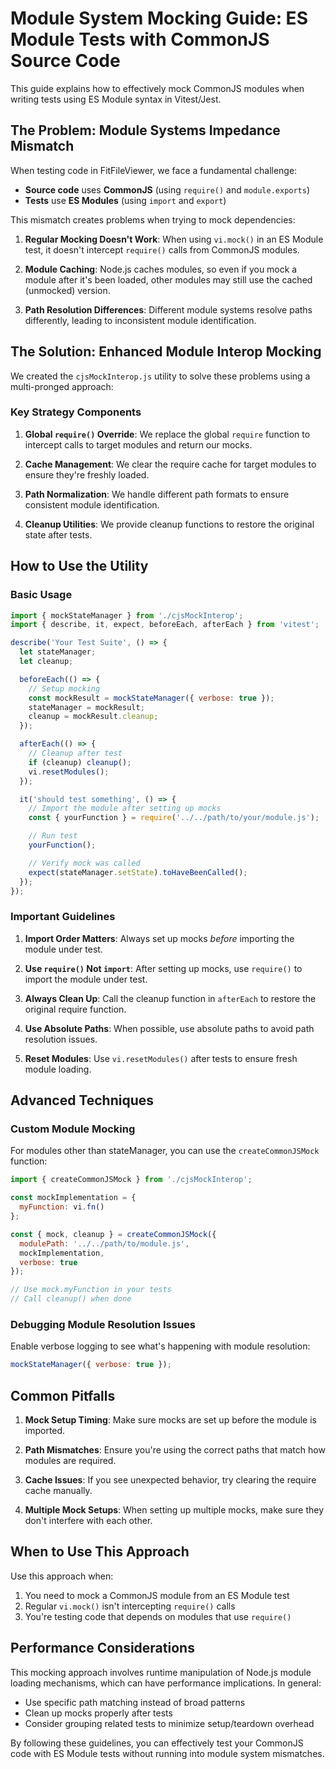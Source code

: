 # Module System Mocking Guide: ES Module Tests with CommonJS Source Code

This guide explains how to effectively mock CommonJS modules when writing tests using ES Module syntax in Vitest/Jest.

## The Problem: Module Systems Impedance Mismatch

When testing code in FitFileViewer, we face a fundamental challenge:

- **Source code** uses **CommonJS** (using `require()` and `module.exports`)
- **Tests** use **ES Modules** (using `import` and `export`)

This mismatch creates problems when trying to mock dependencies:

1. **Regular Mocking Doesn't Work**: When using `vi.mock()` in an ES Module test, it doesn't intercept `require()` calls from CommonJS modules.

2. **Module Caching**: Node.js caches modules, so even if you mock a module after it's been loaded, other modules may still use the cached (unmocked) version.

3. **Path Resolution Differences**: Different module systems resolve paths differently, leading to inconsistent module identification.

## The Solution: Enhanced Module Interop Mocking

We created the `cjsMockInterop.js` utility to solve these problems using a multi-pronged approach:

### Key Strategy Components

1. **Global `require()` Override**: We replace the global `require` function to intercept calls to target modules and return our mocks.

2. **Cache Management**: We clear the require cache for target modules to ensure they're freshly loaded.

3. **Path Normalization**: We handle different path formats to ensure consistent module identification.

4. **Cleanup Utilities**: We provide cleanup functions to restore the original state after tests.

## How to Use the Utility

### Basic Usage

```javascript
import { mockStateManager } from './cjsMockInterop';
import { describe, it, expect, beforeEach, afterEach } from 'vitest';

describe('Your Test Suite', () => {
  let stateManager;
  let cleanup;

  beforeEach(() => {
    // Setup mocking
    const mockResult = mockStateManager({ verbose: true });
    stateManager = mockResult;
    cleanup = mockResult.cleanup;
  });

  afterEach(() => {
    // Cleanup after test
    if (cleanup) cleanup();
    vi.resetModules();
  });

  it('should test something', () => {
    // Import the module after setting up mocks
    const { yourFunction } = require('../../path/to/your/module.js');

    // Run test
    yourFunction();

    // Verify mock was called
    expect(stateManager.setState).toHaveBeenCalled();
  });
});
```

### Important Guidelines

1. **Import Order Matters**: Always set up mocks *before* importing the module under test.

2. **Use `require()` Not `import`**: After setting up mocks, use `require()` to import the module under test.

3. **Always Clean Up**: Call the cleanup function in `afterEach` to restore the original require function.

4. **Use Absolute Paths**: When possible, use absolute paths to avoid path resolution issues.

5. **Reset Modules**: Use `vi.resetModules()` after tests to ensure fresh module loading.

## Advanced Techniques

### Custom Module Mocking

For modules other than stateManager, you can use the `createCommonJSMock` function:

```javascript
import { createCommonJSMock } from './cjsMockInterop';

const mockImplementation = {
  myFunction: vi.fn()
};

const { mock, cleanup } = createCommonJSMock({
  modulePath: '../../path/to/module.js',
  mockImplementation,
  verbose: true
});

// Use mock.myFunction in your tests
// Call cleanup() when done
```

### Debugging Module Resolution Issues

Enable verbose logging to see what's happening with module resolution:

```javascript
mockStateManager({ verbose: true });
```

## Common Pitfalls

1. **Mock Setup Timing**: Make sure mocks are set up before the module is imported.

2. **Path Mismatches**: Ensure you're using the correct paths that match how modules are required.

3. **Cache Issues**: If you see unexpected behavior, try clearing the require cache manually.

4. **Multiple Mock Setups**: When setting up multiple mocks, make sure they don't interfere with each other.

## When to Use This Approach

Use this approach when:

1. You need to mock a CommonJS module from an ES Module test
2. Regular `vi.mock()` isn't intercepting `require()` calls
3. You're testing code that depends on modules that use `require()`

## Performance Considerations

This mocking approach involves runtime manipulation of Node.js module loading mechanisms, which can have performance implications. In general:

- Use specific path matching instead of broad patterns
- Clean up mocks properly after tests
- Consider grouping related tests to minimize setup/teardown overhead

By following these guidelines, you can effectively test your CommonJS code with ES Module tests without running into module system mismatches.
